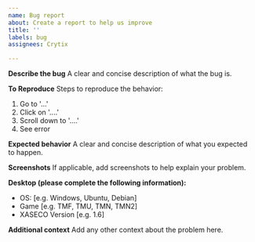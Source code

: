 ```yaml
---
name: Bug report
about: Create a report to help us improve
title: ''
labels: bug
assignees: Crytix

---
```


**Describe the bug**
A clear and concise description of what the bug is.

**To Reproduce**
Steps to reproduce the behavior:
1. Go to '...'
2. Click on '....'
3. Scroll down to '....'
4. See error

**Expected behavior**
A clear and concise description of what you expected to happen.

**Screenshots**
If applicable, add screenshots to help explain your problem.

**Desktop (please complete the following information):**
 - OS: [e.g. Windows, Ubuntu, Debian]
 - Game [e.g. TMF, TMU, TMN, TMN2]
 - XASECO Version [e.g. 1.6]

**Additional context**
Add any other context about the problem here.
